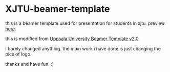 # XJTU-beamer-template

this is a beamer template used for presentation for students in xjtu. preview [here](http://www.kingsiong.top/wp-content/uploads/2024/01/slide.pdf).

this is modified from [Uppsala University Beamer Template v2.0](https://www.overleaf.com/latex/templates/uppsala-university-beamer-template-v2-dot-0/sjbwbmzvpbbf). 

i barely changed anything. the main work i have done is just changing the pics of logo.

thanks and have fun. :)
